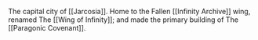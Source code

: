 The capital city of [[Jarcosia]]. Home to the Fallen [[Infinity Archive]] wing, renamed The [[Wing of Infinity]]; and made the primary building of The [[Paragonic Covenant]].